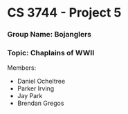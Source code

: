 # CS 3744 - Project 5
### Group Name: Bojanglers
### Topic: Chaplains of WWII
Members:
- Daniel Ocheltree
- Parker Irving
- Jay Park
- Brendan Gregos